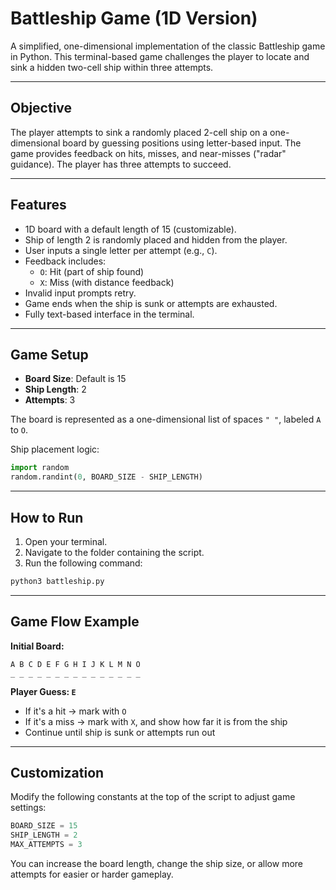 # Battleship Game (1D Version)

A simplified, one-dimensional implementation of the classic Battleship game in Python. This terminal-based game challenges the player to locate and sink a hidden two-cell ship within three attempts.

---

## Objective

The player attempts to sink a randomly placed 2-cell ship on a one-dimensional board by guessing positions using letter-based input. The game provides feedback on hits, misses, and near-misses ("radar" guidance). The player has three attempts to succeed.

---

## Features

- 1D board with a default length of 15 (customizable).
- Ship of length 2 is randomly placed and hidden from the player.
- User inputs a single letter per attempt (e.g., `C`).
- Feedback includes:
  - `O`: Hit (part of ship found)
  - `X`: Miss (with distance feedback)
- Invalid input prompts retry.
- Game ends when the ship is sunk or attempts are exhausted.
- Fully text-based interface in the terminal.

---

## Game Setup

- **Board Size**: Default is 15  
- **Ship Length**: 2  
- **Attempts**: 3  

The board is represented as a one-dimensional list of spaces `" "`, labeled `A` to `O`.

Ship placement logic:

```python
import random
random.randint(0, BOARD_SIZE - SHIP_LENGTH)
```

---

## How to Run

1. Open your terminal.
2. Navigate to the folder containing the script.
3. Run the following command:

```bash
python3 battleship.py
```

---

## Game Flow Example

**Initial Board:**

```
A B C D E F G H I J K L M N O
_ _ _ _ _ _ _ _ _ _ _ _ _ _ _
```

**Player Guess: `E`**

- If it's a hit → mark with `O`
- If it's a miss → mark with `X`, and show how far it is from the ship
- Continue until ship is sunk or attempts run out

---

## Customization

Modify the following constants at the top of the script to adjust game settings:

```python
BOARD_SIZE = 15
SHIP_LENGTH = 2
MAX_ATTEMPTS = 3
```

You can increase the board length, change the ship size, or allow more attempts for easier or harder gameplay.
